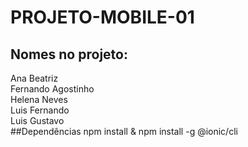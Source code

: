 # PROJETO-MOBILE-01

## Nomes no projeto:
Ana Beatriz  
Fernando Agostinho  
Helena Neves  
Luis Fernando  
Luis Gustavo  
##Dependências
npm install & npm install -g @ionic/cli
